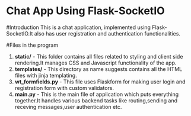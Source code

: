 # Chat App Using Flask-SocketIO

#Introduction
This is a chat application, implemented using Flask-SocketIO.It also has user registration and authentication functionalities.


#Files in the program
1. **static/** - This folder contains all files related to styling and client side rendering.It manages CSS and 
   Javascript functionality of the app.
2. **templates/** - This directory as name suggests contains all the HTML files with jinja templating.
3. **wt_formfields.py** - This file uses Flaskform for making user login and registration form with custom validators.
4. **main.py** - This is the main file of application which puts everything together.It handles various backend 
   tasks like routing,sending and receving messages,user authentication etc.